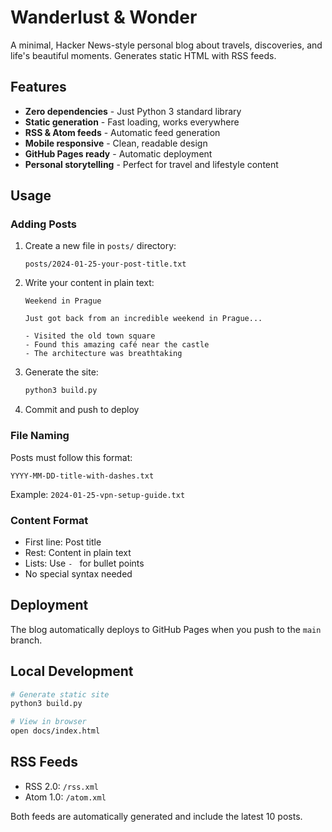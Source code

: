 # Wanderlust & Wonder

A minimal, Hacker News-style personal blog about travels, discoveries, and life's beautiful moments. Generates static HTML with RSS feeds.

## Features

- **Zero dependencies** - Just Python 3 standard library
- **Static generation** - Fast loading, works everywhere
- **RSS & Atom feeds** - Automatic feed generation
- **Mobile responsive** - Clean, readable design
- **GitHub Pages ready** - Automatic deployment
- **Personal storytelling** - Perfect for travel and lifestyle content

## Usage

### Adding Posts

1. Create a new file in `posts/` directory:
   ```
   posts/2024-01-25-your-post-title.txt
   ```

2. Write your content in plain text:
   ```
   Weekend in Prague

   Just got back from an incredible weekend in Prague...

   - Visited the old town square
   - Found this amazing café near the castle
   - The architecture was breathtaking
   ```

3. Generate the site:
   ```bash
   python3 build.py
   ```

4. Commit and push to deploy

### File Naming

Posts must follow this format:
```
YYYY-MM-DD-title-with-dashes.txt
```

Example: `2024-01-25-vpn-setup-guide.txt`

### Content Format

- First line: Post title
- Rest: Content in plain text
- Lists: Use `- ` for bullet points
- No special syntax needed

## Deployment

The blog automatically deploys to GitHub Pages when you push to the `main` branch.

## Local Development

```bash
# Generate static site
python3 build.py

# View in browser
open docs/index.html
```

## RSS Feeds

- RSS 2.0: `/rss.xml`
- Atom 1.0: `/atom.xml`

Both feeds are automatically generated and include the latest 10 posts.